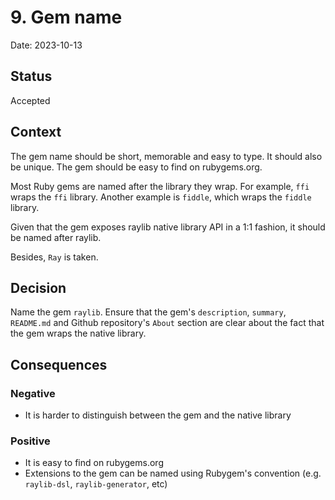 # 9. Gem name

Date: 2023-10-13

## Status

Accepted

## Context

The gem name should be short, memorable and easy to type. It should also be unique. The gem should be easy to find on
rubygems.org.

Most Ruby gems are named after the library they wrap. For example, `ffi` wraps the `ffi` library. Another example is
`fiddle`, which wraps the `fiddle` library.

Given that the gem exposes raylib native library API in a 1:1 fashion, it should be named after raylib.

Besides, `Ray` is taken.

## Decision

Name the gem `raylib`. Ensure that the gem's `description`, `summary`, `README.md` and Github repository's `About`
section are clear about the fact that the gem wraps the native library.

## Consequences

### Negative

- It is harder to distinguish between the gem and the native library

### Positive

- It is easy to find on rubygems.org
- Extensions to the gem can be named using Rubygem's convention (e.g. `raylib-dsl`, `raylib-generator`, etc)
